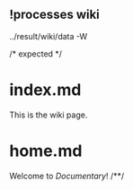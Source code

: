 ## !processes wiki
../result/wiki/data -W

/* expected */
# index.md

This is the wiki page.

# home.md

Welcome to _Documentary_!
/**/